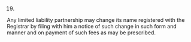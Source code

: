 19.
Any limited liability partnership may change its name registered with the Registrar by filing with him a notice of such change in such form and manner and on payment of such fees as may be prescribed.
